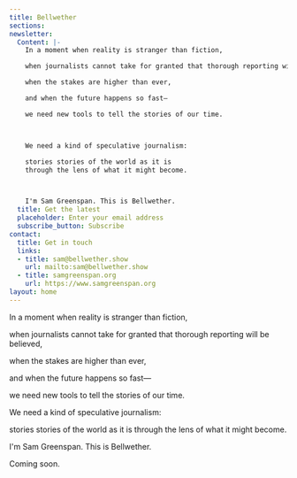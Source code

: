 ```yaml
---
title: Bellwether
sections: 
newsletter:
  Content: |-
    In a moment when reality is stranger than fiction,

    when journalists cannot take for granted that thorough reporting will be believed,

    when the stakes are higher than ever,

    and when the future happens so fast—

    we need new tools to tell the stories of our time.



    We need a kind of speculative journalism:

    stories stories of the world as it is
    through the lens of what it might become.



    I'm Sam Greenspan. This is Bellwether.
  title: Get the latest
  placeholder: Enter your email address
  subscribe_button: Subscribe
contact:
  title: Get in touch
  links:
  - title: sam@bellwether.show
    url: mailto:sam@bellwether.show
  - title: samgreenspan.org
    url: https://www.samgreenspan.org
layout: home
---
```


In a moment when reality is stranger than fiction,

when journalists cannot take for granted that thorough reporting will be believed,

when the stakes are higher than ever,

and when the future happens so fast—

we need new tools to tell the stories of our time.

We need a kind of speculative journalism:

stories stories of the world as it is
through the lens of what it might become.

I'm Sam Greenspan. This is Bellwether.

Coming soon.